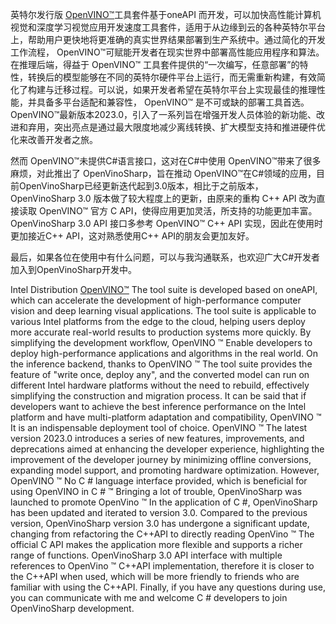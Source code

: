 英特尔发行版 [OpenVINO™](www.openvino.ai)工具套件基于oneAPI 而开发，可以加快高性能计算机视觉和深度学习视觉应用开发速度工具套件，适用于从边缘到云的各种英特尔平台上，帮助用户更快地将更准确的真实世界结果部署到生产系统中。通过简化的开发工作流程， OpenVINO™可赋能开发者在现实世界中部署高性能应用程序和算法。
在推理后端，得益于  OpenVINO™ 工具套件提供的“一次编写，任意部署”的特性，转换后的模型能够在不同的英特尔硬件平台上运行，而无需重新构建，有效简化了构建与迁移过程。可以说，如果开发者希望在英特尔平台上实现最佳的推理性能，并具备多平台适配和兼容性，  OpenVINO™ 是不可或缺的部署工具首选。 OpenVINO™最新版本2023.0，引入了一系列旨在增强开发人员体验的新功能、改进和弃用，突出亮点是通过最大限度地减少离线转换、扩大模型支持和推进硬件优化来改善开发者之旅。

然而 OpenVINO™未提供C#语言接口，这对在C#中使用 OpenVINO™带来了很多麻烦，对此推出了 OpenVinoSharp，旨在推动 OpenVINO™在C#领域的应用，目前OpenVinoSharp已经更新迭代起到3.0版本，相比于之前版本，OpenVinoSharp 3.0 版本做了较大程度上的更新，由原来的重构 C++ API 改为直接读取 OpenVINO™ 官方 C API，使得应用更加灵活，所支持的功能更加丰富。OpenVinoSharp 3.0 API 接口多参考 OpenVINO™ C++ API 实现，因此在使用时更加接近C++ API，这对熟悉使用C++ API的朋友会更加友好。

最后，如果各位在使用中有什么问题，可以与我沟通联系，也欢迎广大C#开发者加入到OpenVinoSharp开发中。



Intel Distribution [OpenVINO™](www.openvino.ai) The tool suite is developed based on oneAPI, which can accelerate the development of high-performance computer vision and deep learning visual applications. The tool suite is applicable to various Intel platforms from the edge to the cloud, helping users deploy more accurate real-world results to production systems more quickly. By simplifying the development workflow, OpenVINO ™ Enable developers to deploy high-performance applications and algorithms in the real world.
On the inference backend, thanks to OpenVINO ™  The tool suite provides the feature of "write once, deploy any", and the converted model can run on different Intel hardware platforms without the need to rebuild, effectively simplifying the construction and migration process. It can be said that if developers want to achieve the best inference performance on the Intel platform and have multi-platform adaptation and compatibility, OpenVINO ™  It is an indispensable deployment tool of choice. OpenVINO ™ The latest version 2023.0 introduces a series of new features, improvements, and deprecations aimed at enhancing the developer experience, highlighting the improvement of the developer journey by minimizing offline conversions, expanding model support, and promoting hardware optimization.
However, OpenVINO ™ No C # language interface provided, which is beneficial for using OpenVINO in C # ™ Bringing a lot of trouble, OpenVinoSharp was launched to promote OpenVino ™ In the application of C #, OpenVinoSharp has been updated and iterated to version 3.0. Compared to the previous version, OpenVinoSharp version 3.0 has undergone a significant update, changing from refactoring the C++API to directly reading OpenVino ™  The official C API makes the application more flexible and supports a richer range of functions. OpenVinoSharp 3.0 API interface with multiple references to OpenVino ™  C++API implementation, therefore it is closer to the C++API when used, which will be more friendly to friends who are familiar with using the C++API.
Finally, if you have any questions during use, you can communicate with me and welcome C # developers to join OpenVinoSharp development.